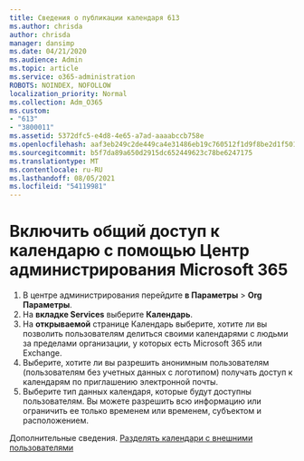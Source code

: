 ```yaml
---
title: Сведения о публикации календаря 613
ms.author: chrisda
author: chrisda
manager: dansimp
ms.date: 04/21/2020
ms.audience: Admin
ms.topic: article
ms.service: o365-administration
ROBOTS: NOINDEX, NOFOLLOW
localization_priority: Normal
ms.collection: Adm_O365
ms.custom:
- "613"
- "3800011"
ms.assetid: 5372dfc5-e4d8-4e65-a7ad-aaaabccb758e
ms.openlocfilehash: aaf3eb249c2de449ca4e31486eb19c760512f1d9f8be2d1f501e7cdf54de62ed
ms.sourcegitcommit: b5f7da89a650d2915dc652449623c78be6247175
ms.translationtype: MT
ms.contentlocale: ru-RU
ms.lasthandoff: 08/05/2021
ms.locfileid: "54119981"
---
```

# <a name="enable-calendar-sharing-using-the-microsoft-365-admin-center"></a>Включить общий доступ к календарю с помощью Центр администрирования Microsoft 365

1. В центре администрирования перейдите **в Параметры**   >   **Org Параметры**.
2. На  **вкладке Services**  выберите  **Календарь**.
3. На **открываемой** странице Календарь выберите, хотите ли вы позволить пользователям делиться своими календарями с людьми за пределами организации, у которых есть Microsoft 365 или Exchange.
4. Выберите, хотите ли вы разрешить анонимным пользователям (пользователям без учетных данных с логотипом) получать доступ к календарям по приглашению электронной почты.
5. Выберите тип данных календаря, которые будут доступны пользователям. Вы можете разрешить всю информацию или ограничить ее только временем или временем, субъектом и расположением.

Дополнительные сведения. [Разделять календари с внешними пользователями](https://docs.microsoft.com/microsoft-365/admin/manage/share-calendars-with-external-users)
